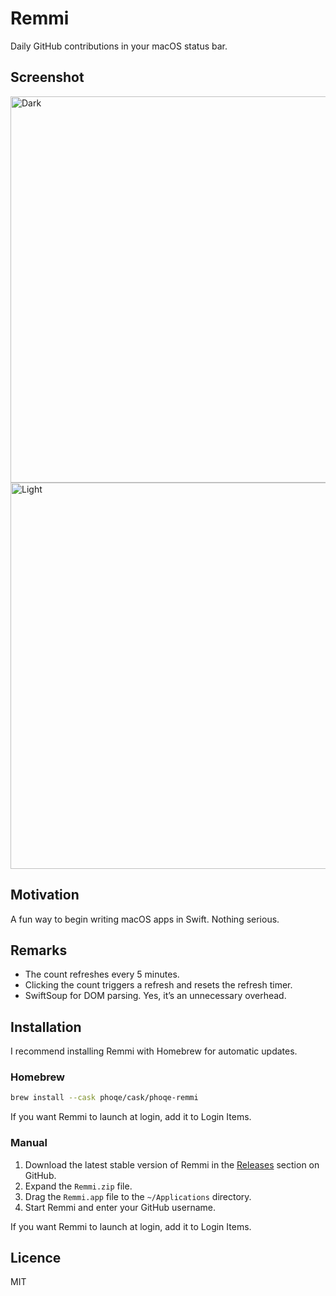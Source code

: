 # Remmi

Daily GitHub contributions in your macOS status bar.

## Screenshot

<img width="618" alt="Dark" src="https://user-images.githubusercontent.com/7033377/98924508-332aa980-24d5-11eb-8844-c8b99be3cacd.png">
<img width="618" alt="Light" src="https://user-images.githubusercontent.com/7033377/98924512-34f46d00-24d5-11eb-9234-95bb2d1ac588.png">

## Motivation

A fun way to begin writing macOS apps in Swift. Nothing serious.

## Remarks

- The count refreshes every 5 minutes.
- Clicking the count triggers a refresh and resets the refresh timer.
- SwiftSoup for DOM parsing. Yes, it’s an unnecessary overhead.

## Installation

I recommend installing Remmi with Homebrew for automatic updates.

### Homebrew

```sh
brew install --cask phoqe/cask/phoqe-remmi
```

If you want Remmi to launch at login, add it to Login Items.

### Manual

1. Download the latest stable version of Remmi in the [Releases](https://github.com/phoqe/remmi/releases) section on GitHub.
2. Expand the `Remmi.zip` file.
3. Drag the `Remmi.app` file to the `~/Applications` directory.
4. Start Remmi and enter your GitHub username.

If you want Remmi to launch at login, add it to Login Items.

## Licence

MIT
